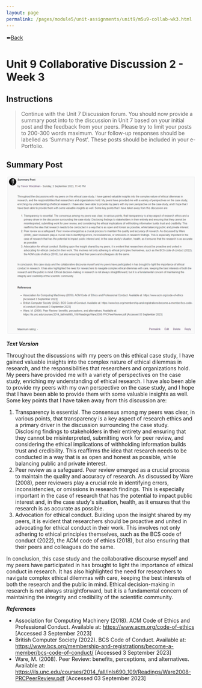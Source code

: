 ```yaml
---
layout: page
permalink: /pages/module5/unit-assignments/unit9/m5u9-collab-wk3.html
---
```


⬅️[Back](/pages/module5/unit-assignments/unit9/m5u9.html)

# Unit 9 Collaborative Discussion 2 - Week 3

## Instructions

>Continue with the Unit 7 Discussion forum. You should now provide a summary post into to the discussion in Unit 7 based on your initial post and the feedback from your peers.
>Please try to limit your posts to 200-300 words maximum.
>Your follow-up responses should be labelled as ‘Summary Post'. These posts should be included in your e-Portfolio.

## Summary Post

![Trevor Summary Post](images/trevor-summary-post.png)

__*Text Version*__

Throughout the discussions with my peers on this ethical case study, I have gained valuable insights into the complex nature of ethical dilemmas in research, and the responsibilities that researchers and organizations hold. My peers have provided me with a variety of perspectives on the case study, enriching my understanding of ethical research. I have also been able to provide my peers with my own perspective on the case study, and I hope that I have been able to provide them with some valuable insights as well. Some key points that I have taken away from this discussion are:

1. Transparency is essential. The consensus among my peers was clear, in various points, that transparency is a key aspect of research ethics and a primary driver in the discussion surrounding the case study. Disclosing findings to stakeholders in their entirety and ensuring that they cannot be misinterpreted, submitting work for peer review, and considering the ethical implications of withholding information builds trust and credibility. This reaffirms the idea that research needs to be conducted in a way that is as open and honest as possible, while balancing public and private interest.
2. Peer review as a safeguard. Peer review emerged as a crucial process to maintain the quality and accuracy of research. As discussed by Ware (2008), peer reviewers play a crucial role in identifying errors, inconsistencies, or omissions in research findings. This is especially important in the case of research that has the potential to impact public interest and, in the case study's situation, health, as it ensures that the research is as accurate as possible.
3. Advocation for ethical conduct. Building upon the insight shared by my peers, it is evident that researchers should be proactive and united in advocating for ethical conduct in their work. This involves not only adhering to ethical principles themselves, such as the BCS code of conduct (2022), the ACM code of ethics (2018), but also ensuring that their peers and colleagues do the same.

In conclusion, this case study and the collaborative discourse myself and my peers have participated in has brought to light the importance of ethical conduct in research. It has also highlighted the need for researchers to navigate complex ethical dilemmas with care, keeping the best interests of both the research and the public in mind. Ethical decision-making in research is not always straightforward, but it is a fundamental concern of maintaining the integrity and credibility of the scientific community.

__*References*__

- Association for Computing Machinery (2018). ACM Code of Ethics and Professional Conduct. Available at: https://www.acm.org/code-of-ethics [Accessed 3 September 2023]
- British Computer Society (2022). BCS Code of Conduct. Available at: https://www.bcs.org/membership-and-registrations/become-a-member/bcs-code-of-conduct/ [Accessed 3 September 2023]
- Ware, M. (2008). Peer Review: benefits, perceptions, and alternatives. Available at: https://ils.unc.edu/courses/2014_fall/inls690_109/Readings/Ware2008-PRCPeerReview.pdf [Accessed 03 September 2023]

